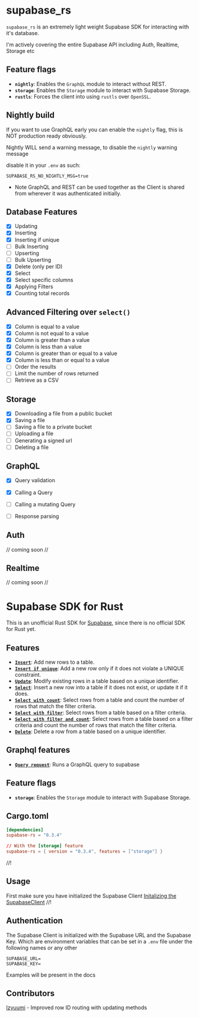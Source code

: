 # supabase_rs

`supabase_rs` is an extremely light weight Supabase SDK for interacting with it's database.

I'm actively covering the entire Supabase API including Auth, Realtime, Storage etc

## Feature flags
- **`nightly`**: Enables the `GraphQL` module to interact without REST.
- **`storage`**: Enables the `Storage` module to interact with Supabase Storage.
- **`rustls`**: Forces the client into using `rustls` over `OpenSSL`.

## Nightly build
If you want to use GraphQL early you can enable the `nightly` flag, this is NOT production ready obviously.

Nightly WILL send a warning message, to disable the `nightly` warning message

disable it in your `.env` as such:
```env
SUPABASE_RS_NO_NIGHTLY_MSG=true
```


* Note 
GraphQL and REST can be used together as the Client is shared from wherever it was authenticated initially.


## Database Features

- [x] Updating
- [x] Inserting
- [x] Inserting if unique
- [ ] Bulk Inserting
- [ ] Upserting
- [ ] Bulk Upserting
- [x] Delete (only per ID)
- [x] Select
- [x] Select specific columns
- [x] Applying Filters
- [x] Counting total records

## Advanced Filtering over `select()`

- [x] Column is equal to a value
- [x] Column is not equal to a value
- [x] Column is greater than a value
- [x] Column is less than a value
- [x] Column is greater than or equal to a value
- [x] Column is less than or equal to a value
- [ ] Order the results
- [ ] Limit the number of rows returned
- [ ] Retrieve as a CSV

## Storage

- [x] Downloading a file from a public bucket
- [x] Saving a file
- [ ] Saving a file to a private bucket
- [ ] Uploading a file
- [ ] Generating a signed url
- [ ] Deleting a file

## GraphQL
- [x] Query validation
- [x] Calling a Query
- [ ] Calling a mutating Query
- [ ] Response parsing


## Auth

// coming soon //

## Realtime

// coming soon //


# Supabase SDK for Rust

This is an unofficial Rust SDK for [Supabase](https://supabase.io/), since there is no official SDK for Rust yet.

## Features
- [**`Insert`**](#insert): Add new rows to a table.
- [**`Insert if unique`**](#insert-if-unique): Add a new row only if it does not violate a UNIQUE constraint.
- [**`Update`**](#update): Modify existing rows in a table based on a unique identifier.
- [**`Select`**](#select): Insert a new row into a table if it does not exist, or update it if it does.
- [**`Select with count`**](#select-with-count): Select rows from a table and count the number of rows that match the filter criteria.
- [**`Select with filter`**](#select-with-filter): Select rows from a table based on a filter criteria.
- [**`Select with filter and count`**](#selecting-with-filter-and-count): Select rows from a table based on a filter criteria and count the number of rows that match the filter criteria.
- [**`Delete`**](#delete): Delete a row from a table based on a unique identifier.

## Graphql features
- [**`Query request`**](#query-request): Runs a GraphQL query to supabase


## Feature flags
- **`storage`**: Enables the `Storage` module to interact with Supabase Storage.

## Cargo.toml
```toml
[dependencies]
supabase-rs = "0.3.4"

// With the [storage] feature
supabase-rs = { version = "0.3.4", features = ["storage"] }
```
//!
## Usage
First make sure you have initialized the Supabase Client
[Initalizing the SupabaseClient](#initialize-the-supabase-client)
//!
## Authentication
The Supabase Client is initialized with the Supabase URL and the Supabase Key.
Which are environment variables that can be set in a `.env` file under the following names or any other
```
SUPABASE_URL=
SUPABASE_KEY=
```

Examples will be present in the docs

## Contributors
[Izyuumi](https://github.com/izyuumi) - Improved row ID routing with updating methods

